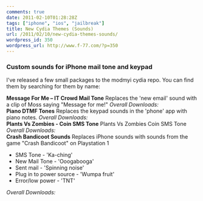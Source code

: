 ```yaml
---
comments: true
date: 2011-02-10T01:28:28Z
tags: ["iphone", "ios", "jailbreak"]
title: New Cydia Themes (Sounds)
url: /2011/02/10/new-cydia-themes-sounds/
wordpress_id: 350
wordpress_url: http://www.f-77.com/?p=350
---
```


<h3>Custom sounds for iPhone mail tone and keypad</h3>
I've released a few small packages to the modmyi cydia repo.
You can find them by searching for them by name:
<br/>

<strong>Message For Me – IT Crowd Mail Tone</strong>
Replaces the 'new email' sound with a clip of Moss saying "Message for me!"
<em>Overall Downloads: <script src="http://modmyi.com/cstats/index.php?package=com.modmyi.messageformeitcrowdmailtone&amp;output=text" type="text/javascript"></script></em><br/>
<strong>Piano DTMF Tones</strong>
Replaces the keypad sounds in the 'phone' app with piano notes.
<em>Overall Downloads: <script src="http://modmyi.com/cstats/index.php?package=com.modmyi.pianodtmftones&amp;output=text" type="text/javascript"></script></em><br/>
<strong>Plants Vs Zombies - Coin SMS Tone</strong>
Plants Vs Zombies Coin SMS Tone
<em>Overall Downloads: <script type="text/javascript" src="http://modmyi.com/cstats/index.php?package=com.modmyi.plantsvszombiescoinsmstone&output=text"></script></em><br/>
<strong>Crash Bandicoot Sounds</strong>
Replaces iPhone sounds with sounds from the game "Crash Bandicoot" on Playstation 1
<ul>
  <li>SMS Tone - 'Ka-ching'</li>
  <li>New Mail Tone - 'Ooogabooga'</li>
  <li>Sent mail - 'Spinning noise'</li>
  <li>Plug in to power source - 'Wumpa fruit'</li>
  <li>Error/low power - 'TNT'</li>
</ul>
<em>Overall Downloads: <script type="text/javascript" src="http://modmyi.com/cstats/index.php?package=com.modmyi.crashbandicootsounds&output=text"></script></em><br/>

